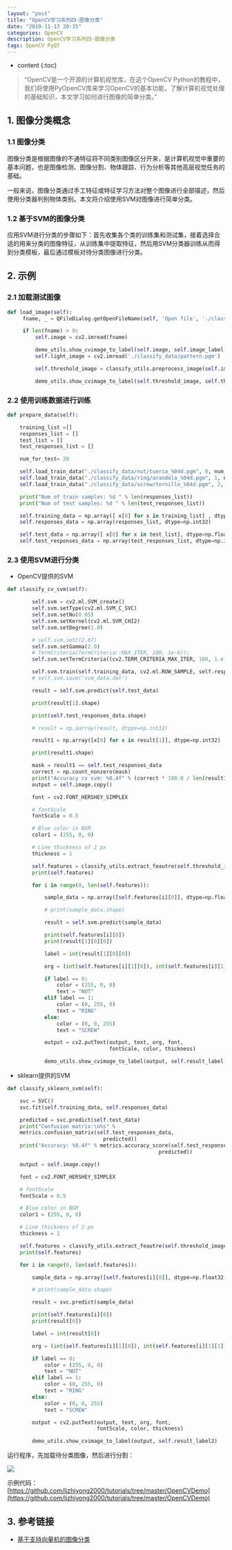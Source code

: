 ```yaml
---
layout: "post"
title: "OpenCV学习系列四-图像分类"
date: "2019-11-13 20:35"
categories: OpenCV
description: OpenCV学习系列四-图像分类
tags: OpenCV PyQT
---
```


* content
{:toc}

<div class="postImg" style="background-image:url(http://carforeasy.cn/OpenCV学习系列四-b431c6fd.png)" ></div>

> “OpenCV是一个开源的计算机视觉库，在这个OpenCV Python的教程中，我们将使用PyOpenCV库来学习OpenCV的基本功能，了解计算机视觉处理的基础知识，本文学习如何进行图像的简单分类。”





## 1. 图像分类概念

### 1.1 图像分类
图像分类是根据图像的不通特征将不同类别图像区分开来，是计算机视觉中重要的基本问题，也是图像检测、图像分割、物体跟踪、行为分析等其他高层视觉任务的基础。

一般来说，图像分类通过手工特征或特征学习方法对整个图像进行全部描述，然后使用分类器判别物体类别。本文将介绍使用SVM对图像进行简单分类。


### 1.2 基于SVM的图像分类

应用SVM进行分类的步骤如下：首先收集各个类的训练集和测试集，接着选择合适的用来分类的图像特征，从训练集中提取特征，然后用SVM分类器训练从而得到分类模板，最后通过模板对待分类图像进行分类。

[](http://carforeasy.cn/OpenCV学习系列四-b431c6fd.png)

## 2. 示例

### 2.1 加载测试图像

```python
def load_image(self):
     fname, _ = QFileDialog.getOpenFileName(self, 'Open file', './classify_data', "Image files (*.jpg *.png *.pgm)")

     if len(fname) > 0:
         self.image = cv2.imread(fname)

         demo_utils.show_cvimage_to_label(self.image, self.image_label)
         self.light_image = cv2.imread('./classify_data/pattern.pgm')

         self.threshold_image = classify_utils.preprocess_image(self.image, self.light_image)

         demo_utils.show_cvimage_to_label(self.threshold_image, self.threshold_label)

```

### 2.2 使用训练数据进行训练

```python
def prepare_data(self):

    training_list =[]
    responses_list = []
    test_list = []
    test_responses_list = []

    num_for_test= 20

    self.load_train_data("./classify_data/nut/tuerca_%04d.pgm", 0, num_for_test, training_list, responses_list, test_list, test_responses_list)
    self.load_train_data("./classify_data/ring/arandela_%04d.pgm", 1, num_for_test, training_list, responses_list, test_list, test_responses_list)
    self.load_train_data("./classify_data/screw/tornillo_%04d.pgm", 2, num_for_test, training_list, responses_list, test_list, test_responses_list)

    print("Num of train samples: %d " % len(responses_list))
    print("Num of test samples: %d " % len(test_responses_list))

    self.training_data = np.array([ x[0] for x in training_list] , dtype=np.float32)
    self.responses_data = np.array(responses_list, dtype=np.int32)

    self.test_data = np.array([ x[0] for x in test_list], dtype=np.float32)
    self.test_responses_data = np.array(test_responses_list, dtype=np.int32)
```


### 2.3 使用SVM进行分类

+ OpenCV提供的SVM


```python
def classify_cv_svm(self):

        self.svm = cv2.ml.SVM_create()
        self.svm.setType(cv2.ml.SVM_C_SVC)
        self.svm.setNu(0.05)
        self.svm.setKernel(cv2.ml.SVM_CHI2)
        self.svm.setDegree(1.0)

        # self.svm.setC(2.67)
        self.svm.setGamma(2.0)
        # TermCriteria(TermCriteria::MAX_ITER, 100, 1e-6));
        self.svm.setTermCriteria((cv2.TERM_CRITERIA_MAX_ITER, 100, 1.e-06))

        self.svm.train(self.training_data, cv2.ml.ROW_SAMPLE, self.responses_data)
        # self.svm.save('svm_data.dat')

        result = self.svm.predict(self.test_data)

        print(result[1].shape)

        print(self.test_responses_data.shape)

        # result = np.aarray(result, dtype=np.int32)

        result1 = np.array([x[0] for x in result[1]], dtype=np.int32)

        print(result1.shape)

        mask = result1 == self.test_responses_data
        correct = np.count_nonzero(mask)
        print("Accuracy cv svm: %0.4f" % (correct * 100.0 / len(result1)))
        output = self.image.copy()

        font = cv2.FONT_HERSHEY_SIMPLEX

        # fontScale
        fontScale = 0.5

        # Blue color in BGR
        color1 = (255, 0, 0)

        # Line thickness of 2 px
        thickness = 1

        self.features = classify_utils.extract_feautre(self.threshold_image)
        print(self.features)

        for i in range(0, len(self.features)):

            sample_data = np.array([self.features[i][0]], dtype=np.float32)

            # print(sample_data.shape)

            result = self.svm.predict(sample_data)

            print(self.features[i][0])
            print(result[1][0][0])

            label = int(result[1][0][0])

            org = (int(self.features[i][1][0]), int(self.features[i][1][1]))

            if label == 0:
                color = (255, 0, 0)
                text = "NUT"
            elif label == 1:
                color = (0, 255, 0)
                text = "RING"
            else:
                color = (0, 0, 255)
                text = "SCREW"

            output = cv2.putText(output, text, org, font,
                                 fontScale, color, thickness)

            demo_utils.show_cvimage_to_label(output, self.result_label)
```

+ sklearn提供的SVM

```python
def classify_sklearn_svm(self):

    svc = SVC()
    svc.fit(self.training_data, self.responses_data)

    predicted = svc.predict(self.test_data)
    print("Confusion matrix:\n%s" %
    metrics.confusion_matrix(self.test_responses_data,
                               predicted))
    print("Accuracy: %0.4f" % metrics.accuracy_score(self.test_responses_data,
                                                 predicted))

    output = self.image.copy()

    font = cv2.FONT_HERSHEY_SIMPLEX

    # fontScale
    fontScale = 0.5

    # Blue color in BGR
    color1 = (255, 0, 0)

    # Line thickness of 2 px
    thickness = 1

    self.features = classify_utils.extract_feautre(self.threshold_image)
    print(self.features)

    for i in range(0, len(self.features)):

        sample_data = np.array([self.features[i][0]], dtype=np.float32)

        # print(sample_data.shape)

        result = svc.predict(sample_data)

        print(self.features[i][0])
        print(result[0])

        label = int(result[0])

        org = (int(self.features[i][1][0]), int(self.features[i][1][1]))

        if label == 0:
            color = (255, 0, 0)
            text = "NUT"
        elif label == 1:
            color = (0, 255, 0)
            text = "RING"
        else:
            color = (0, 0, 255)
            text = "SCREW"

        output = cv2.putText(output, text, org, font,
                             fontScale, color, thickness)

        demo_utils.show_cvimage_to_label(output, self.result_label2)

```


运行程序，先加载待分类图像，然后进行分割：


![](http://carforeasy.cn/OpenCV学习系列四-d855fceb.png)

示例代码：[https://github.com/lizhiyong2000/tutorials/tree/master/OpenCVDemo](https://github.com/lizhiyong2000/tutorials/tree/master/OpenCVDemo)

## 3. 参考链接
+ [基于支持向量机的图像分类](https://blog.csdn.net/qq_32892383/article/details/79768684)
